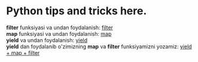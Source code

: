 # Python tips and tricks here.

**filter** funksiyasi va undan foydalanish: [filter](https://github.com/alishercpp/Python/blob/master/filter.py) <br>
**map** funksiyasi va undan foydalanish:    [map](https://github.com/alishercpp/Python/blob/master/map.py) <br>
**yield** va undan foydalanish:             [yield](https://github.com/alishercpp/Python/blob/master/map.py) <br>
**yield** dan foydalanib o'zimizning **map** va **filter** funksiyamizni yozamiz: [yield + map + filter](https://github.com/alishercpp/Python/blob/master/yield_map_filter.py) <br>
